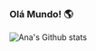 ### Olá Mundo! :earth_americas:

![Ana's Github stats](https://github-readme-stats.vercel.app/api?username=Arleca&show_icons=true&theme=buefy)
